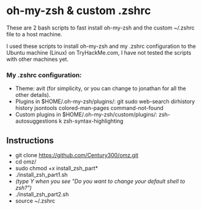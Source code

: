 # oh-my-zsh & custom .zshrc
These are 2 bash scripts to fast install oh-my-zsh and the custom ~/.zshrc file to a host machine.

I used these scripts to install oh-my-zsh and my .zshrc configuration to the Ubuntu machine (Linux) on TryHackMe.com, I have not tested the scripts with other machines yet.

### My .zshrc configuration:
- Theme: avit (for simplicity, or you can change to jonathan for all the other details).
- Plugins in $HOME/.oh-my-zsh/plugins/: git sudo web-search dirhistory history jsontools colored-man-pages command-not-found
- Custom plugins in $HOME/.oh-my-zsh/custom/plugins/: zsh-autosuggestions k zsh-syntax-highlighting

## Instructions
- git clone https://github.com/Century300/omz.git
- cd omz/
- sudo chmod +x install_zsh_part*
- ./install_zsh_part1.sh
- _(type Y when you see "Do you want to change your default shell to zsh?")_
- ./install_zsh_part2.sh
- source ~/.zshrc
